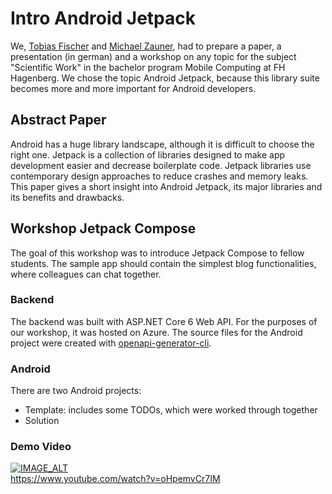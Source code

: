 # Intro Android Jetpack
We, [Tobias Fischer](https://github.com/tformatix) and [Michael Zauner](https://github.com/Maikaru-Sensei), had to prepare a paper, a presentation (in german) and a workshop on any topic for the subject "Scientific Work" in the bachelor program Mobile Computing at FH Hagenberg. We chose the topic Android Jetpack, because this library suite becomes more and more important for Android developers. 

## Abstract Paper
Android has a huge library landscape, although it is difficult to choose the right one. Jetpack is a collection of libraries designed to make app development easier and decrease boilerplate code. Jetpack libraries use contemporary design approaches to reduce crashes and memory leaks. This paper gives a short insight into Android Jetpack, its major libraries and its benefits and drawbacks.

## Workshop Jetpack Compose
The goal of this workshop was to introduce Jetpack Compose to fellow students. The sample app should contain the simplest blog functionalities, where colleagues can chat together.

### Backend
The backend was built with ASP.NET Core 6 Web API. For the purposes of our workshop, it was hosted on Azure. The source files for the Android project were created with [openapi-generator-cli](https://github.com/OpenAPITools/openapi-generator-cli).

### Android
There are two Android projects:
* Template: includes some TODOs, which were worked through together
* Solution

### Demo Video
[![IMAGE_ALT](https://img.youtube.com/vi/oHpemvCr7IM/0.jpg)](https://www.youtube.com/watch?v=oHpemvCr7IM)</br>
https://www.youtube.com/watch?v=oHpemvCr7IM
